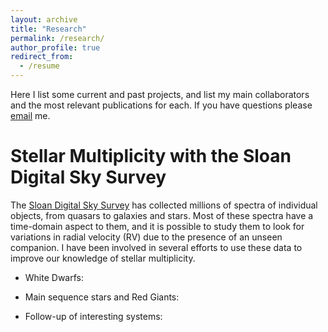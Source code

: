 ```yaml
---
layout: archive
title: "Research"
permalink: /research/
author_profile: true
redirect_from:
  - /resume
---
```


Here I list some current and past projects, and list my main collaborators and the most relevant publications for each. If you have questions please [email](mailto:badenes@pitt.edu) me. 

Stellar Multiplicity with the Sloan Digital Sky Survey
====

The [Sloan Digital Sky Survey](https://www.sdss.org/) has collected millions of spectra of individual objects, from quasars to galaxies and stars. Most of these spectra have a time-domain aspect to them, and it is possible to study them to look for variations in radial velocity (RV) due to the presence of an unseen companion. I have been involved in several efforts to use these data to improve our knowledge of stellar multiplicity.

- White Dwarfs: 

- Main sequence stars and Red Giants:

- Follow-up of interesting systems:
